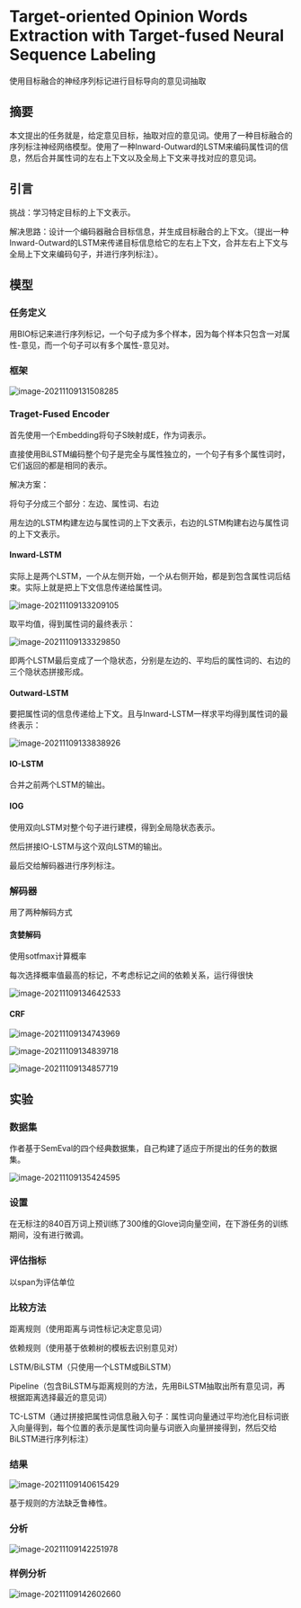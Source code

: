 # Target-oriented Opinion Words Extraction with Target-fused Neural Sequence Labeling  
使用目标融合的神经序列标记进行目标导向的意见词抽取

## 摘要

本文提出的任务就是，给定意见目标，抽取对应的意见词。使用了一种目标融合的序列标注神经网络模型。使用了一种Inward-Outward的LSTM来编码属性词的信息，然后合并属性词的左右上下文以及全局上下文来寻找对应的意见词。



## 引言

挑战：学习特定目标的上下文表示。

解决思路：设计一个编码器融合目标信息，并生成目标融合的上下文。（提出一种Inward-Outward的LSTM来传递目标信息给它的左右上下文，合并左右上下文与全局上下文来编码句子，并进行序列标注）。



## 模型

### 任务定义

用BIO标记来进行序列标记，一个句子成为多个样本，因为每个样本只包含一对属性-意见，而一个句子可以有多个属性-意见对。



### 框架

![image-20211109131508285](C:\Users\Admin\AppData\Roaming\Typora\typora-user-images\image-20211109131508285.png)

### Traget-Fused Encoder

首先使用一个Embedding将句子S映射成E，作为词表示。

直接使用BiLSTM编码整个句子是完全与属性独立的，一个句子有多个属性词时，它们返回的都是相同的表示。

解决方案：

将句子分成三个部分：左边、属性词、右边

用左边的LSTM构建左边与属性词的上下文表示，右边的LSTM构建右边与属性词的上下文表示。



#### Inward-LSTM

实际上是两个LSTM，一个从左侧开始，一个从右侧开始，都是到包含属性词后结束。实际上就是把上下文信息传递给属性词。

![image-20211109133209105](C:\Users\Admin\AppData\Roaming\Typora\typora-user-images\image-20211109133209105.png)

取平均值，得到属性词的最终表示：

![image-20211109133329850](C:\Users\Admin\AppData\Roaming\Typora\typora-user-images\image-20211109133329850.png)

即两个LSTM最后变成了一个隐状态，分别是左边的、平均后的属性词的、右边的三个隐状态拼接形成。



#### Outward-LSTM

要把属性词的信息传递给上下文。且与Inward-LSTM一样求平均得到属性词的最终表示：

![image-20211109133838926](C:\Users\Admin\AppData\Roaming\Typora\typora-user-images\image-20211109133838926.png)



#### IO-LSTM

合并之前两个LSTM的输出。



#### IOG

使用双向LSTM对整个句子进行建模，得到全局隐状态表示。

然后拼接IO-LSTM与这个双向LSTM的输出。

最后交给解码器进行序列标注。



### 解码器

用了两种解码方式

#### 贪婪解码

使用sotfmax计算概率

每次选择概率值最高的标记，不考虑标记之间的依赖关系，运行得很快

![image-20211109134642533](C:\Users\Admin\AppData\Roaming\Typora\typora-user-images\image-20211109134642533.png)

#### CRF

![image-20211109134743969](C:\Users\Admin\AppData\Roaming\Typora\typora-user-images\image-20211109134743969.png)

![image-20211109134839718](C:\Users\Admin\AppData\Roaming\Typora\typora-user-images\image-20211109134839718.png)

![image-20211109134857719](C:\Users\Admin\AppData\Roaming\Typora\typora-user-images\image-20211109134857719.png)

## 实验

### 数据集

作者基于SemEval的四个经典数据集，自己构建了适应于所提出的任务的数据集。

![image-20211109135424595](C:\Users\Admin\AppData\Roaming\Typora\typora-user-images\image-20211109135424595.png)

### 设置

在无标注的840百万词上预训练了300维的Glove词向量空间，在下游任务的训练期间，没有进行微调。



### 评估指标

以span为评估单位



### 比较方法

距离规则（使用距离与词性标记决定意见词）

依赖规则（使用基于依赖树的模板去识别意见对）

LSTM/BiLSTM（只使用一个LSTM或BiLSTM）

Pipeline（包含BiLSTM与距离规则的方法，先用BiLSTM抽取出所有意见词，再根据距离选择最近的意见词）

TC-LSTM（通过拼接把属性词信息融入句子：属性词向量通过平均池化目标词嵌入向量得到，每个位置的表示是属性词向量与词嵌入向量拼接得到，然后交给BiLSTM进行序列标注）

### 结果

![image-20211109140615429](C:\Users\Admin\AppData\Roaming\Typora\typora-user-images\image-20211109140615429.png)

基于规则的方法缺乏鲁棒性。

### 分析

![image-20211109142251978](C:\Users\Admin\AppData\Roaming\Typora\typora-user-images\image-20211109142251978.png)

### 样例分析

![image-20211109142602660](C:\Users\Admin\AppData\Roaming\Typora\typora-user-images\image-20211109142602660.png)













